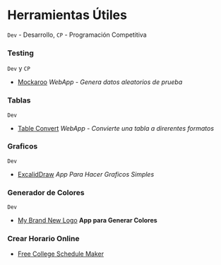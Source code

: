 # Herramientas Útiles

`Dev` - Desarrollo, `CP` - Programación Competitiva

### Testing

`Dev` y `CP`

- [Mockaroo](https://www.mockaroo.com/) _WebApp - Genera datos aleatorios de prueba_

### Tablas

`Dev`

- [Table Convert](https://tableconvert.com/) _WebApp - Convierte una tabla a direrentes formatos_

### Graficos

`Dev`

- [ExcalidDraw](https://excalidraw.com/) _App Para Hacer Graficos Simples_

### Generador de Colores

`Dev`

- [My Brand New Logo](https://mybrandnewlogo.com/es/generador-de-paleta-de-colores) __App para Generar Colores__

### Crear Horario Online

- [Free College Schedule Maker](https://www.freecollegeschedulemaker.com/)